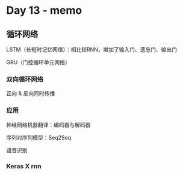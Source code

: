 # Day 13 - memo

## 循环网络

LSTM（长短时记忆网络）：相比较RNN，增加了输入门、遗忘门、输出门

GRU（门控循环单元网络）

### 双向循环网络

正向 & 反向同时传播

### 应用

神经网络机器翻译：编码器与解码器

序列对序列模型：Seq2Seq

语音识别

### Keras X rnn

